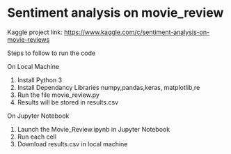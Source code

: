 # Sentiment analysis on movie_review

Kaggle project link: https://www.kaggle.com/c/sentiment-analysis-on-movie-reviews


Steps to follow to run the code 

On Local Machine
  1. Install Python 3
  2. Install Dependancy Libraries numpy,pandas,keras, matplotlib,re
  3. Run the file movie_review.py
  4. Results will be stored in results.csv

On Jupyter Notebook
  1. Launch the Movie_Review.ipynb in Jupyter Notebook  
  2. Run each cell
  3. Download results.csv in local machine
  
    

  
